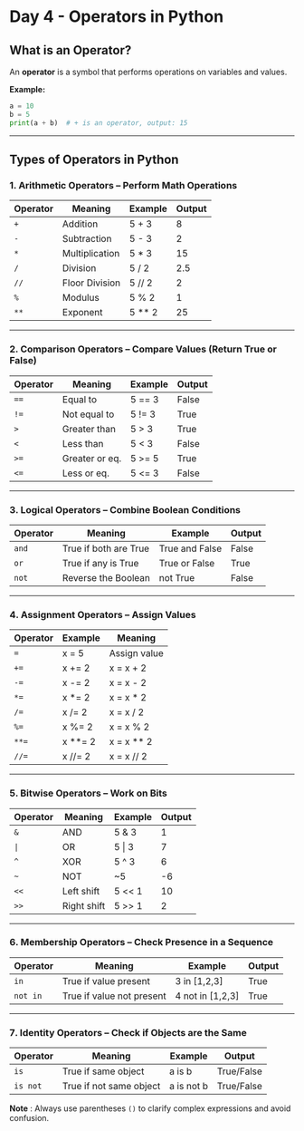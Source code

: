 # Day 4 - Operators in Python

##  What is an Operator?

An **operator** is a symbol that performs operations on variables and values.

**Example:**
```python
a = 10
b = 5
print(a + b)  # + is an operator, output: 15
```

---

## Types of Operators in Python

### 1️. Arithmetic Operators – Perform Math Operations

| Operator | Meaning         | Example   | Output |
|----------|----------------|-----------|--------|
| `+`      | Addition       | 5 + 3     | 8      |
| `-`      | Subtraction    | 5 - 3     | 2      |
| `*`      | Multiplication | 5 * 3     | 15     |
| `/`      | Division       | 5 / 2     | 2.5    |
| `//`     | Floor Division | 5 // 2    | 2      |
| `%`      | Modulus        | 5 % 2     | 1      |
| `**`     | Exponent       | 5 ** 2    | 25     |

---

### 2️. Comparison Operators – Compare Values (Return True or False)

| Operator | Meaning         | Example   | Output |
|----------|----------------|-----------|--------|
| `==`     | Equal to       | 5 == 3    | False  |
| `!=`     | Not equal to   | 5 != 3    | True   |
| `>`      | Greater than   | 5 > 3     | True   |
| `<`      | Less than      | 5 < 3     | False  |
| `>=`     | Greater or eq. | 5 >= 5    | True   |
| `<=`     | Less or eq.    | 5 <= 3    | False  |

---

### 3️. Logical Operators – Combine Boolean Conditions

| Operator | Meaning                  | Example           | Output |
|----------|--------------------------|-------------------|--------|
| `and`    | True if both are True    | True and False    | False  |
| `or`     | True if any is True      | True or False     | True   |
| `not`    | Reverse the Boolean      | not True          | False  |

---

### 4️. Assignment Operators – Assign Values

| Operator | Example    | Meaning         |
|----------|------------|-----------------|
| `=`      | x = 5      | Assign value    |
| `+=`     | x += 2     | x = x + 2       |
| `-=`     | x -= 2     | x = x - 2       |
| `*=`     | x *= 2     | x = x * 2       |
| `/=`     | x /= 2     | x = x / 2       |
| `%=`     | x %= 2     | x = x % 2       |
| `**=`    | x **= 2    | x = x ** 2      |
| `//=`    | x //= 2    | x = x // 2      |

---

### 5️. Bitwise Operators – Work on Bits

| Operator | Meaning      | Example   | Output |
|----------|-------------|-----------|--------|
| `&`      | AND         | 5 & 3     | 1      |
| `\|`      | OR          | 5 &#124; 3| 7      |
| `^`      | XOR         | 5 ^ 3     | 6      |
| `~`      | NOT         | ~5        | -6     |
| `<<`     | Left shift  | 5 << 1    | 10     |
| `>>`     | Right shift | 5 >> 1    | 2      |

---

### 6️. Membership Operators – Check Presence in a Sequence

| Operator | Meaning                  | Example             | Output |
|----------|--------------------------|---------------------|--------|
| `in`     | True if value present    | 3 in [1,2,3]        | True   |
| `not in` | True if value not present| 4 not in [1,2,3]    | True   |

---

### 7️. Identity Operators – Check if Objects are the Same

| Operator | Meaning                  | Example   | Output      |
|----------|--------------------------|-----------|-------------|
| `is`     | True if same object      | a is b    | True/False  |
| `is not` | True if not same object  | a is not b| True/False  |


**Note** : Always use parentheses `()` to clarify complex expressions and avoid confusion.